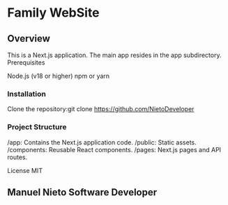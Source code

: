 # Family WebSite 

## Overview

This is a Next.js application. The main app resides in the app subdirectory.
Prerequisites

Node.js (v18 or higher)
npm or yarn

### Installation

Clone the repository:git clone <https://github.com/NietoDeveloper>

### Project Structure

/app: Contains the Next.js application code.
/public: Static assets.
/components: Reusable React components.
/pages: Next.js pages and API routes.

License
MIT

## Manuel Nieto Software Developer
